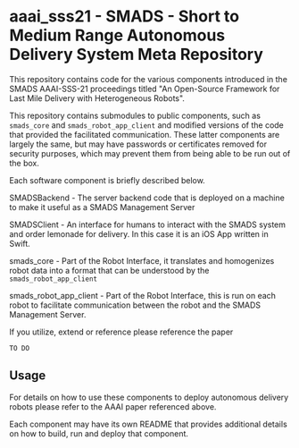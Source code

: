 # aaai_sss21 - SMADS - Short to Medium Range Autonomous Delivery System Meta Repository

This repository contains code for the various components introduced in the SMADS AAAI-SSS-21 proceedings titled "An Open-Source Framework for Last Mile Delivery with Heterogeneous Robots".

This repository contains submodules to public components, such as `smads_core` and `smads_robot_app_client` and modified versions of the code that provided the facilitated communication. These latter components are largely the same, but may have passwords or certificates removed for security purposes, which may prevent them from being able to be run out of the box.

Each software component is briefly described below.

SMADSBackend - The server backend code that is deployed on a machine to make it useful as a SMADS Management Server

SMADSClient - An interface for humans to interact with the SMADS system and order lemonade for delivery. In this case it is an iOS App written in Swift.

smads_core - Part of the Robot Interface, it translates and homogenizes robot data into a format that can be understood by the `smads_robot_app_client`

smads_robot_app_client - Part of the Robot Interface, this is run on each robot to facilitate communication between the robot and the SMADS Management Server.

If you utilize, extend or reference please reference the paper 

```
TO DO
```

## Usage
For details on how to use these components to deploy autonomous delivery robots please refer to the AAAI paper referenced above. 

Each component may have its own README that provides additional details on how to build, run and deploy that component.

